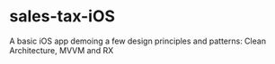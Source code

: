 # sales-tax-iOS
A basic iOS app demoing a few design principles and patterns: Clean Architecture, MVVM and RX
